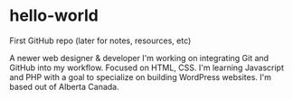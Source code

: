 # hello-world
First GitHub repo (later for notes, resources, etc)

A newer web designer & developer I'm working on integrating Git and GitHub into my workflow. 
Focused on HTML, CSS. I'm learning Javascript and PHP with a goal to specialize on building WordPress websites.
I'm based out of Alberta Canada. 
